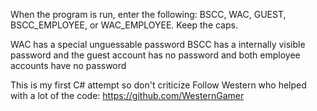 When the program is run, enter the following: BSCC, WAC, GUEST, BSCC_EMPLOYEE, or WAC_EMPLOYEE.
Keep the caps.

WAC has a special unguessable password
BSCC has a internally visible password
and the guest account has no password
and both employee accounts have no password

This is my first C# attempt so don't criticize
Follow Western who helped with a lot of the code:
https://github.com/WesternGamer
